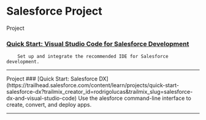 # Salesforce Project

Project 
### [Quick Start: Visual Studio Code for Salesforce Development](https://trailhead.salesforce.com/content/learn/projects/quickstart-vscode-salesforce?trailmix_creator_id=rodrigolucas&trailmix_slug=salesforce-dx-and-visual-studio-code)
        Set up and integrate the recommended IDE for Salesforce development.
<hr>
Project 
### [Quick Start: Salesforce DX](https://trailhead.salesforce.com/content/learn/projects/quick-start-salesforce-dx?trailmix_creator_id=rodrigolucas&trailmix_slug=salesforce-dx-and-visual-studio-code)
        Use the alesforce command-line interface to create, convert, and deploy apps.
<hr>
